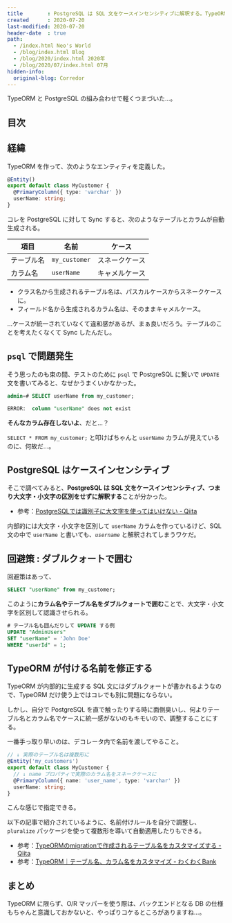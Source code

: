 ```yaml
---
title        : PostgreSQL は SQL 文をケースインセンシティブに解釈する。TypeORM での調整方法
created      : 2020-07-20
last-modified: 2020-07-20
header-date  : true
path:
  - /index.html Neo's World
  - /blog/index.html Blog
  - /blog/2020/index.html 2020年
  - /blog/2020/07/index.html 07月
hidden-info:
  original-blog: Corredor
---
```


TypeORM と PostgreSQL の組み合わせで軽くつまづいた…。

## 目次

## 経緯

TypeORM を作って、次のようなエンティティを定義した。

```typescript
@Entity()
export default class MyCustomer {
  @PrimaryColumn({ type: 'varchar' })
  userName: string;
}
```

コレを PostgreSQL に対して Sync すると、次のようなテーブルとカラムが自動生成される。

| 項目       | 名前          | ケース         |
|------------|---------------|----------------|
| テーブル名 | `my_customer` | スネークケース |
| カラム名   | `userName`    | キャメルケース |

- クラス名から生成されるテーブル名は、パスカルケースからスネークケースに。
- フィールド名から生成されるカラム名は、そのままキャメルケース。

…ケースが統一されていなくて違和感があるが、まぁ良いだろう。テーブルのことを考えたくなくて Sync したんだし。

## `psql` で問題発生

そう思ったのも束の間、テストのために `psql` で PostgreSQL に繋いで `UPDATE` 文を書いてみると、なぜかうまくいかなかった。

```sql
admin=# SELECT userName from my_customer;

ERROR:  column "userName" does not exist
```

**そんなカラム存在しないよ**、だと…？

`SELECT * FROM my_customer;` と叩けばちゃんと `userName` カラムが見えているのに、何故だ…。

## PostgreSQL はケースインセンシティブ

そこで調べてみると、**PostgreSQL は SQL 文をケースインセンシティブ、つまり大文字・小文字の区別をせずに解釈する**ことが分かった。

- 参考：[PostgreSQLでは識別子に大文字を使ってはいけない - Qiita](https://qiita.com/yuba/items/3c4326e1f171a80543c8)

内部的には大文字・小文字を区別して `userName` カラムを作っているけど、SQL 文の中で `userName` と書いても、*`username`* と解釈されてしまうワケだ。

## 回避策 : ダブルクォートで囲む

回避策はあって、

```sql
SELECT "userName" from my_customer;
```

このように**カラム名やテーブル名をダブルクォートで囲む**ことで、大文字・小文字を区別して認識させられる。

```sql
# テーブル名も囲んだりして UPDATE する例
UPDATE "AdminUsers"
SET "userName" = 'John Doe'
WHERE "userId" = 1;
```

## TypeORM が付ける名前を修正する

TypeORM が内部的に生成する SQL 文にはダブルクォートが書かれるようなので、TypeORM だけ使う上ではコレでも別に問題にならない。

しかし、自分で PostgreSQL を直で触ったりする時に面倒臭いし、何よりテーブル名とカラム名でケースに統一感がないのもキモいので、調整することにする。

一番手っ取り早いのは、デコレータ内で名前を渡してやること。

```typescript
// ↓ 実際のテーブル名は複数形に
@Entity('my_customers')
export default class MyCustomer {
  // ↓ name プロパティで実際のカラム名をスネークケースに
  @PrimaryColumn({ name: 'user_name', type: 'varchar' })
  userName: string;
}
```

こんな感じで指定できる。

以下の記事で紹介されているように、名前付けルールを自分で調整し、`pluralize` パッケージを使って複数形を導いて自動適用したりもできる。

- 参考：[TypeORMのmigrationで作成されるテーブル名をカスタマイズする - Qiita](https://qiita.com/techneconn/items/cd8b7c5a973771d46489)
- 参考：[TypeORM｜テーブル名、カラム名をカスタマイズ - わくわくBank](https://www.wakuwakubank.com/posts/730-typeorm-custom-naming/)

## まとめ

TypeORM に限らず、O/R マッパーを使う際は、バックエンドとなる DB の仕様もちゃんと意識しておかないと、やっぱりコケるところがありますね…。
